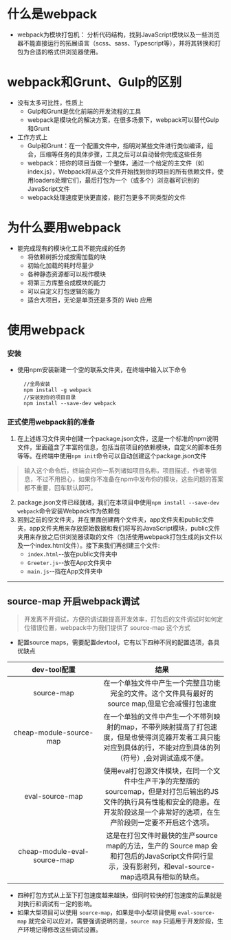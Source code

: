 # 什么是webpack
* webpack为模块打包机：
	分析代码结构，找到JavaScript模块以及一些浏览器不能直接运行的拓展语言（scss、sass、Typescript等），并将其转换和打包为合适的格式供浏览器使用。
	
# webpack和Grunt、Gulp的区别
* 没有太多可比性，性质上
	* Gulp和Grunt是优化前端的开发流程的工具
	* webpack是模块化的解决方案，在很多场景下，webpack可以替代Gulp和Grunt
* 工作方式上
	* Gulp和Grunt：在一个配置文件中，指明对某些文件进行类似编译，组合，压缩等任务的具体步骤，工具之后可以自动替你完成这些任务
	* webpack：把你的项目当做一个整体，通过一个给定的主文件（如index.js），Webpack将从这个文件开始找到你的项目的所有依赖文件，使用loaders处理它们，最后打包为一个（或多个）浏览器可识别的JavaScript文件
	* webpack处理速度更快更直接，能打包更多不同类型的文件

# 为什么要用webpack
* 能完成现有的模块化工具不能完成的任务
	* 将依赖树拆分成按需加载的块
	* 初始化加载的耗时尽量少
	* 各种静态资源都可以视作模块
	* 将第三方库整合成模块的能力
	* 可以自定义打包逻辑的能力
	* 适合大项目，无论是单页还是多页的 Web 应用

# 使用webpack
### 安装
* 使用npm安装新建一个空的联系文件夹，在终端中输入以下命令

		//全局安装
		npm install -g webpack
		//安装到你的项目目录
		npm install --save-dev webpack
		
### 正式使用webpack前的准备
1.	在上述练习文件夹中创建一个package.json文件，这是一个标准的npm说明文件，里面蕴含了丰富的信息，包括当前项目的依赖模块，自定义的脚本任务等等。在终端中使用`npm init`命令可以自动创建这个package.json文件

> 输入这个命令后，终端会问你一系列诸如项目名称，项目描述，作者等信息，不过不用担心，如果你不准备在npm中发布你的模块，这些问题的答案都不重要，回车默认即可。

2.	package.json文件已经就绪，我们在本项目中使用`npm install --save-dev webpack`命令安装Webpack作为依赖包
3.	回到之前的空文件夹，并在里面创建两个文件夹，app文件夹和public文件夹，app文件夹用来存放原始数据和我们将写的JavaScript模块，public文件夹用来存放之后供浏览器读取的文件（包括使用webpack打包生成的js文件以及一个index.html文件）。接下来我们再创建三个文件:
	* `index.html`--放在public文件夹中
	* `Greeter.js`--放在App文件夹中
	* `main.js`--挡在App文件夹中

---
## source-map 开启webpack调试
> 开发离不开调试，方便的调试能提高开发效率，打包后的文件调试时如何定位错误位置，webpack中为我们提供了 source-map 这个方式

* 配置source maps，需要配置devtool，它有以下四种不同的配置选项，各具优缺点

<style> table th:first-of-type { width: 200px; } </style>
dev-tool配置 | 结果 
:-: | :-: 
source-map | 在一个单独文件中产生一个完整且功能完全的文件。这个文件具有最好的source map,但是它会减慢打包速度
cheap-module-source-map | 在一个单独的文件中产生一个不带列映射的map，不带列映射提高了打包速度，但是也使得浏览器开发者工具只能对应到具体的行，不能对应到具体的列（符号）,会对调试造成不便。
eval-source-map | 使用eval打包源文件模块，在同一个文件中生产干净的完整版的sourcemap，但是对打包后输出的JS文件的执行具有性能和安全的隐患。在开发阶段这是一个非常好的选项，在生产阶段则一定要不开启这个选项。
cheap-module-eval-source-map | 这是在打包文件时最快的生产source map的方法，生产的 Source map 会和打包后的JavaScript文件同行显示，没有影射列，和eval-source-map选项具有相似的缺点。
* 四种打包方式从上至下打包速度越来越快，但同时较快的打包速度的后果就是对执行和调试有一定的影响。
* 如果大型项目可以使用 `source-map`，如果是中小型项目使用 `eval-source-map` 就完全可以应对，需要强调说明的是，`source map` 只适用于开发阶段，生产环境记得修改这些调试设置。

